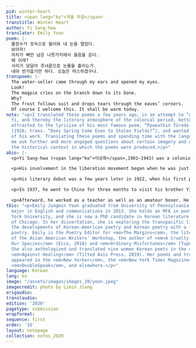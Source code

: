 ```yaml
---
pid: winter-heart
title: <span lang="ko">겨울 마음</span>
transtitle: Winter Heart
author: Yi Sang-hwa
translator: Emily Yoon
poem: |-
  물장수가 귓속으로 들어와 내 눈을 열었다.
  보아라!
  까치가 뼈만 남은 나뭇가지에서 울음을 운다.
  왜 이래?
  서리가 덩달아 추녀끝으로 눈물을 흘리는가.
  내야 반가웁기만 하다. 오늘은 따스하겠구나.
transpoem: |-
  The water-seller came through my ears and opened my eyes.
  Look!
  The magpie cries on the branch down to its bone.
  Why?
  The frost follows suit and drops tears through the eaves’ corners.
  Of course I welcome this. It shall be warm today.
note: "<p>I translated these poems a few years ago, in an attempt to “get to know”
  Yi, and thereby the literary atmosphere of the colonial period, better. I was initially
  attracted to the lyricism of his most famous poem, “Ppaeatkin Tŭredo Pomŭn Onŭn’ga”
  (1926; trans. “Does Spring Come Even to Stolen Fields?”), and wanted to read more
  of his work. Translating these poems and spending time with the language helped
  me ask further and more engaged questions about certain imagery and diction, knowing
  the historical context in which the poems were produced.</p>"
abio: |-
  <p>Yi Sang-hwa (<span lang="ko">이상화</span>,1901–1943) was a colonial-era poet. His work is known for its proletarian and resistance spirit, despite censorship and pressure from the Japanese authorities.</p>

  <p>His involvement in the liberation movement began when he was just a teenager. In 1919 in Daegu, the city of his birth, he and his friends started organizing a student uprising as part of the March First Independence Movement. It ultimately failed when the police found out their plans ,and Yi had to go into hiding for some time.</p>

  <p>His literary debut was a few years later in 1922, when his first poetry publications appeared in <em>Paekcho</em>, a short-lived literary magazine known for publishing romanticist poetry with themes of despair, desperation, and death. In 1925, he became one of the first members of the arts organization KAPF (Korea Artista Proletara Federatio), which, as the name suggests, promoted proletarian ideals.</p>

  <p>In 1937, he went to China for three months to visit his brother Yi Sang-chŏng, an independence fighter, and was arrested by the Japanese police upon return. He was released after eight months.</p>

  <p>Afterward, he worked as a teacher as well as an amateur boxer. He quit in 1940 to focus on reading and research. He translated a classic novel <em>The Tale of Chunhyang</em> into English, and began working on other French translation projects, but died before finishing them; he passed away in Daegu, in 1943, after suffering from stomach cancer.</p>
tbio: "<p>Emily Jungmin Yoon graduated from University of Pennsylvania with a double
  major in English and communications in 2013. She holds an MFA in poetry from New
  York University, and she is now a PhD candidate in Korean literature at the University
  of Chicago. In her dissertation, she is exploring the transpacific link between
  the developments of Korean-American poetry and Korean poetry with a focus on feminist
  poetry. Emily is the Poetry Editor for <em>The Margins</em>, the literary magazine
  of the Asian American Writers’ Workshop, the author of <em>A Cruelty Special to
  Our Species</em> (Ecco, 2018) and <em>Ordinary Misfortunes</em> (Tupelo Press, 2017).
  She also anthologized and translated nine women Korean poets in the collection,
  <em>Against Healing</em> (Tilted Axis Press, 2019). Her poems and translations have
  appeared in the <em>New Yorker</em>, the <em>New York Times Magazine</em>, <em>Poetry</em>,
  <em>DoubleSpeak</em>, and elsewhere.</p>"
language: Korean
lang: ko
image: "/assets/images/images_20/yoon.jpeg"
imagecredit: photo by Limin Jiang
origaudio:
translaudio:
edition: '2020'
pagetype: submission
wrapformat:
sequence: first
order: '16'
layout: notepage
collection: notes_2020
---
```

